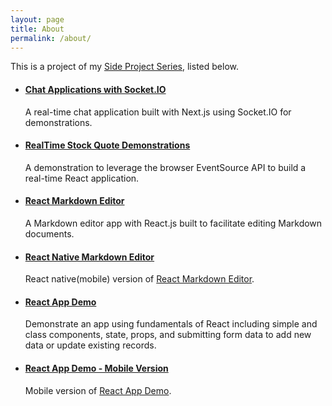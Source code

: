 ```yaml
---
layout: page
title: About
permalink: /about/
---
```


This is a project of my [Side Project Series](https://jglchen.github.io/), listed below.

- #### [Chat Applications with Socket.IO](https://jglchen.github.io/nextjs-socket-chat/)
    A real-time chat application built with Next.js using Socket.IO for demonstrations.

- #### [RealTime Stock Quote Demonstrations](https://jglchen.github.io/realtime-stock-next/)
    A demonstration to leverage the browser EventSource API to build a real-time React application.

- #### [React Markdown Editor](https://jglchen.github.io/react-md-editor/)
    A Markdown editor app with React.js built to facilitate editing Markdown documents.

- #### [React Native Markdown Editor](https://jglchen.github.io/react-native-md-editor/)
    React native(mobile) version of [React Markdown Editor](https://jglchen.github.io/react-md-editor/).

- #### [React App Demo](https://jglchen.github.io/react-app-demo/)
    Demonstrate an app using fundamentals of React including simple and class components, state, props, and submitting form data to add new data or update existing records.

- #### [React App Demo - Mobile Version](https://jglchen.github.io/react-app-demo-mobile/)
    Mobile version of [React App Demo](https://jglchen.github.io/react-app-demo/). 